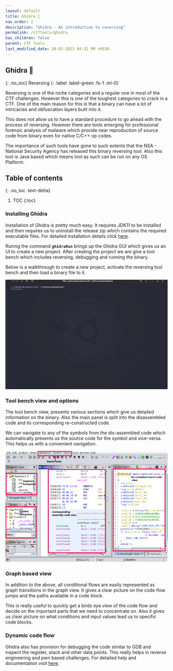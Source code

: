 ```yaml
---
layout: default
title: Ghidra 🐲
nav_order: 2
description: "Ghidra - An introduction to reversing"
permalink: /ctftools/ghidra
has_children: false
parent: CTF Tools
last_modified_date: 20-02-2022 04:32 PM +0530
---
```


## Ghidra 🐲
{: .no_toc}
Reversing
{: .label .label-green .fs-1 .ml-0}

Reversing is one of the niche categories and a regular one in most of the CTF
challenges. However this is one of the toughest categories to crack in a CTF.
One of the main reason for this is that a binary can have a lot of intricacies
and obfuscation layers built into it.  

This does not allow us to have a standard procedure to go ahead with the process
of reversing. However there are tools emerging for professional forensic analysis
of malware which provide near reproduction of source code from binary even for
native C/C++ op codes.  

The importance of such tools have gone to such extents that the NSA - National Security Agency
has released this binary reversing tool. Also this tool is Java based which means
tool as such can be run on any OS Platform.  

## Table of contents
{: .no_toc .text-delta}

1. TOC
{:toc}

### Installing Ghidra

Installation of Ghidra is pretty much easy. It requires JDK11 to be installed and then
requires us to uninstall the release zip which contains the required executable files.
For detailed installation details click [here][1].  

Runnig the command **`ghidraRun`** brings up the Ghidra GUI which gives us an UI to 
create a new project. After creating the project we are give a tool bench which includes
reversing, debugging and running the binary.  

Below is a walkthrough to create a new project, activate the reversing tool bench and then
load a binary file to it.

![Walkthrough to load a project in Ghidra][2]

### Tool bench view and options

The tool bench view, presents various sections which give us detailed information on the
binary. Also the main panel is split into the disassembled code and its corresponding
re-constructed code.  

We can navigate to any of the symbols from the dis-assembled code which automatically 
presents us the source code for the symbol and vice-versa. This helps us with a convenient
navigation.  

![Tool bench view][3]  


### Graph based view

In addition to the above, all conditional flows are easily represented as graph transitions in
the graph view. It gives a clear picture on the code flow jumps and the paths available in a 
code block.  

This is really useful to quickly get a birds eye view of the code flow and decide on the important
parts that we need to concentrate on. Also it gives us clear picture on what conditions and input
values lead us to specific code blocks.  


### Dynamic code flow

Ghidra also has provision for debugging the code similar to GDB and inspect the register, stack and
other data points. This really helps in reverse engineering and pwn based challenges. For detailed
help and documentation visit [here][4].




[1]: https://github.com/NationalSecurityAgency/ghidra#install
[2]: ../assets/images/yBnbjiLCijoQ.gif?o=1
[3]: ../assets/images/AuMygngoiwzj.png?o=1
[4]: https://htmlpreview.github.io/?https://github.com/NationalSecurityAgency/ghidra/blob/stable/GhidraDocs/InstallationGuide.html